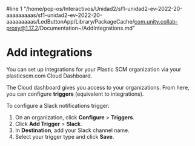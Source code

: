 #line 1 "/home/pop-os/Interactivos/Unidad2/sf1-unidad2-ev-2022-20-aaaaaaaaas/sf1-unidad2-ev-2022-20-aaaaaaaaas/LedButtonApp/Library/PackageCache/com.unity.collab-proxy@1.17.2/Documentation~/AddIntegrations.md"
# Add integrations

You can set up integrations for your Plastic SCM organization via your plasticscm.com Cloud Dashboard.

The Cloud dashboard gives you access to your organizations. From here, you can configure **triggers** (equivalent to integrations). 

To configure a Slack notifications trigger:

1. On an organization, click **Configure** > **Triggers**.
2. Click **Add Trigger** > **Slack**.
3. In **Destination**, add your Slack channel name.
4. Select your trigger type and click **Save**.